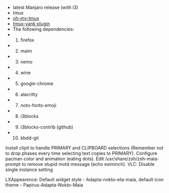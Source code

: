 * latest Manjaro release (with i3)
* tmux
* [oh-my-tmux](https://github.com/gpakosz/.tmux)
* [tmux-yank plugin](https://github.com/tmux-plugins/tmux-yank)
* The following dependencies:
*   1. firefox
*   2. maim
*   3. nemo
*   4. wine
*   5. google-chrome
*   6. alacritty
*   7. noto-fonts-emoji
*   8. i3blocks
*   9. i3blocks-contrib (github)
*   10. kbdd-git

Install clipit to handle PRIMARY and CLIPBOARD selections (Remember not to drop phases every time selecting text copies to PRIMARY).
Configure pacman color and animation (eating dots).
Edit /usr/share/zsh/zsh-maia-prompt to remove stupid motd message (echo esiminch).
VLC: Disable single instance setting

LXAppearence:
    Default widget style - Adapta-nokto-eta-maia, default icon theme - Papirus-Adapta-Nokto-Maia
    
                
